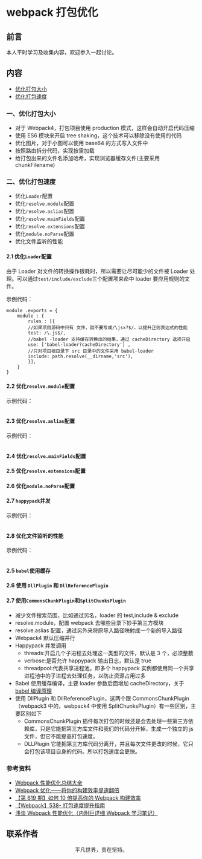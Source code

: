 # webpack 打包优化

## 前言

本人平时学习及收集内容，欢迎参入一起讨论。

## 内容

- [优化打包大小](l#一、优化打包大小)
- [优化打包速度](#二、优化打包速度)

### 一、优化打包大小

- 对于 Webpack4，打包项目使用 production 模式，这样会自动开启代码压缩
- 使用 ES6 模块来开启 tree shaking，这个技术可以移除没有使用的代码
- 优化图片，对于小图可以使用 base64 的方式写入文件中
- 按照路由拆分代码，实现按需加载
- 给打包出来的文件名添加哈希，实现浏览器缓存文件(主要采用 chunkFilename)

### 二、优化打包速度

- 优化`Loader`配置
- 优化`resolve.module`配置
- 优化`resolve.aslias`配置
- 优化`resolve.mainFields`配置
- 优化`resolve.extensions`配置
- 优化`module.noParse`配置
- 优化文件监听的性能

#### 2.1 优化`Loader`配置

由于 Loader 对文件的转换操作很耗时，所以需要让尽可能少的文件被 Loader 处理。可以通过`test/include/exclude`三个配置项来命中 loader 要应用规则的文件。

示例代码：

```
module .exports = {
    module : {
        rules : [{
        //如果项目源码中只有 文件，就不要写成/\jsx?$/，以提升正则表达式的性能
        test: /\.js$/,
        //babel -loader 支持缓存转换出的结果，通过 cacheDirectory 选项开启
        use: ['babel-loader?cacheDirectory'] ,
        //只对项目根目录下 src 目录中的文件采用 babel-loader
        include: path.resolve(__dirname,'src'),
        }],
    }
}
```

#### 2.2 优化`resolve.module`配置

示例代码：

```

```

#### 2.3 优化`resolve.aslias`配置

示例代码：

```

```

#### 2.4 优化`resolve.mainFields`配置

#### 2.5 优化`resolve.extensions`配置

#### 2.6 优化`module.noParse`配置

#### 2.7 `happypack`并发

示例代码：

```

```

#### 2.8 优化文件监听的性能

示例代码：

```

```

#### 2.5 `babel`使用缓存

#### 2.6 使用 `DllPlugin` 和 `DllReferencePlugin`

#### 2.7 使用`CommonsChunkPlugin`和`SplitChunksPlugin`

- 减少文件搜索范围，比如通过另名，loader 的 test,include & exclude
- resolve.module，配置 webpack 去哪些目录下妙手第三方模块
- resolve.aslias 配置，通过另外来将原导入路径映射成一个新的导入路径
- Webpack4 默认压缩并行
- Happypack 并发调用
  - threads:开启几个子进程去处理这一类型的文件，默认是 3 个，必须整数
  - verbose:是否允许 happypack 输出日志，默认是 true
  - threadpool:代表共享进程池，即多个 happypack 实例都使用同一个共享进程池中的子进程去处理任务，以防止资源占用过多
- Babel 使用缓存编译，主要 loader 参数后面增加 cacheDirectory，关于[babel 编译原理](https://mp.weixin.qq.com/s/NRZQI-Md0dqNAGY96qsn-A)
- 使用 DllPlugin 和 DllReferencePlugin，这两个跟 CommonsChunkPlugin（webpack3 中的，webpack4 中使用 SplitChunksPlugin）有一些区别，主要区别如下
  - CommonsChunkPlugin 插件每次打包的时候还是会去处理一些第三方依赖库，只是它能把第三方库文件和我们的代码分开掉，生成一个独立的 js 文件，但它不能提高打包速度。
  - DLLPlugin 它能把第三方库代码分离开，并且每次文件更改的时候，它只会打包该项目自身的代码。所以打包速度会更快。

### 参考资料

- [Webpack 性能优化总结大全](https://mp.weixin.qq.com/s?__biz=MzI0MzIyMDM5Ng==&mid=2649825759&idx=1&sn=726279d3dfc2ea0b6ba34788517753ad&chksm=f175eb1cc602620a66821baedcb2663e393f7ae4857e8daf6d57e4c436f9a7297a555d0e4750&scene=21#wechat_redirect)
- [Webpack 优化——将你的构建效率提速翻倍](https://mp.weixin.qq.com/s/R9hyFWIvRlzHj9owa-aDjA)
- [【第 619 期】如何 10 倍提高你的 Webpack 构建效率](https://mp.weixin.qq.com/s/zy8GfmfM8tg6uiKAhItGIg)
- [【Webpack】538- 打包速度提升指南](https://mp.weixin.qq.com/s/9v5S23tzGhpHPhLFY0V-rQ)
- [浅谈 Webpack 性能优化（内附巨详细 Webpack 学习笔记）](https://juejin.im/post/5ea6ea1bf265da7bba5094e2)

## 联系作者

<div align="center">
    <p>
        平凡世界，贵在坚持。
    </p>
    <img :src="$withBase('/about/contact.png')" />
</div>
